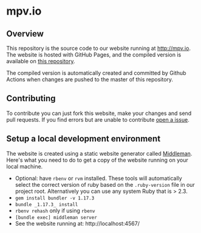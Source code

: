 mpv.io
======

Overview
--------

This repository is the source code to our website running at http://mpv.io.
The website is hosted with GitHub Pages, and the compiled version is available
on [this repository](https://github.com/mpv-player/mpv-player.github.io).

The compiled version is automatically created and committed by Github Actions when
changes are pushed to the master of this repository.

Contributing
------------

To contribute you can just fork this website, make your changes and send pull
requests. If you find errors but are unable to contribute
[open a issue](https://github.com/mpv-player/mpv.io/issues/new).

Setup a local development environment
-------------------------------------

The website is created using a static website generator called
[Middleman](http://middlemanapp.com/). Here's what you need to do to get a
copy of the website running on your local machine.

- Optional: have ``rbenv`` or ``rvm`` installed. These tools will automatically
  select the correct version of ruby based on the ``.ruby-version`` file in
  our project root. Alternatively you can use any system Ruby that is > 2.3.
- ``gem install bundler -v 1.17.3``
- ``bundle _1.17.3_ install``
- ``rbenv rehash`` only if using ``rbenv``
- ``[bundle exec] middleman server``
- See the website running at: http://localhost:4567/
